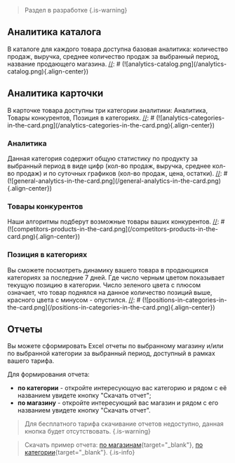 > Раздел в разработке
{.is-warning}

## Аналитика каталога
В каталоге для каждого товара доступна базовая аналитика: количество продаж, выручка, среднее количество продаж за выбранный период, название продающего магазина.
[//]: # (![analytics-catalog.png]&#40;/analytics-catalog.png&#41;{.align-center})

## Аналитика карточки
В карточке товара доступны три категории аналитики: Аналитика, Товары конкурентов, Позиция в категориях.
[//]: # (![analytics-categories-in-the-card.png]&#40;/analytics-categories-in-the-card.png&#41;{.align-center})

### Аналитика
Данная категория содержит общую статистику по продукту за выбранный период в виде цифр (кол-во продаж, выручка, среднее кол-во продаж) и по суточных графиков (кол-во продаж, цена, остатки).
[//]: # (![general-analytics-in-the-card.png]&#40;/general-analytics-in-the-card.png&#41;{.align-center})

### Товары конкурентов
Наши алгоритмы подберут возможные товары ваших конкурентов.
[//]: # (![competitors-products-in-the-card.png]&#40;/competitors-products-in-the-card.png&#41;{.align-center})

### Позиция в категориях
Вы сможете посмотреть динамику вашего товара в продающихся категориях за последние 7 дней.
Где число черным цветом показывает текущую позицию в категории. Число зеленого цвета с плюсом означает, что товар поднялся на данное количество позиций выше, красного цвета с минусом - опустился.
[//]: # (![positions-in-categories-in-the-card.png]&#40;/positions-in-categories-in-the-card.png&#41;{.align-center})

## Отчеты
Вы можете сформировать Excel отчеты по выбранному магазину и/или по выбранной категории за выбранный период, доступный в рамках вашего тарифа.

Для формирования отчета:
- **по категории** - откройте интересующую вас категорию и рядом с её названием увидете кнопку "Скачать отчет";
- **по магазину** - откройте интересующий вас магазин и рядом с его названием увидете кнопку "Скачать отчет".

> Для бесплатного тарифа скачивание отчетов недоступно, данная кнопка будет отсутствовать.
{.is-warning}

[//]: # (![report-store.png]&#40;/report-store.png&#41;{.align-center})
[//]: # (![catgory.png]&#40;/catgory.png&#41;{.align-center})

> Скачать пример отчета: [по магазинам](https://docs.google.com/spreadsheets/d/18ObHGlw3jSm800MEvqpf169mpfP7m3kZ/edit?usp=sharing&ouid=111525418671232592177&rtpof=true&sd=true){target="_blank"}, [по категории](https://docs.google.com/spreadsheets/d/1cmBXNJ1pMFI9AFOPfwzMalA8Ui5GeMcW/edit?usp=sharing&ouid=111525418671232592177&rtpof=true&sd=true){target="_blank"}.
{.is-info}

